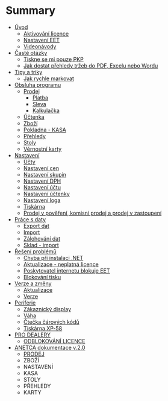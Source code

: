 # Summary

* [Úvod](README.md)
  * [Aktivování licence](settings/license/license.md)
  * [Nastavení EET](settings/companyEET/companyEET.md)
  * [Videonávody](videonavody.md)
* [Časté otázky](časté-otázky.md)
  * [Tiskne se mi pouze PKP](questions/pkp.md)
  * [Jak dostat přehledy tržeb do PDF, Excelu nebo Wordu](questions/export.md)
* [Tipy a triky](tipy.md)
  * [Jak rychle markovat](jak-rychle-markovat.md)
* [Obsluha programu](obsluha-programu.md)
  * [Prodej](command/sale/sale.md)
    * [Platba](command/sale/payment.md)
    * [Sleva](command/sale/discount.md)
    * [Kalkulačka](command/sale/calculator/calculator.md)
  * [Účtenka](command/sale/uctenka.md)
  * [Zboží](command/items/items.md)
  * [Pokladna - KASA](command/cashRegister/cashRegister.md)
  * [Přehledy](command/reports/reports.md)
  * [Stoly](command/tables/tables.md)
  * [Věrnostní karty](command/loyaltyCards/loyaltyCards.md)
* [Nastavení](nastavení.md)
  * [Účty](settings/accounts/accounts.md)
  * [Nastavení cen](settings/accounts/nastaveni-cen.md)
  * [Nastavení skupin](settings/accounts/nastaveni-skupin.md)
  * [Nastavení DPH](settings/accounts/nastaveni-dph.md)
  * [Nastavení účtu](settings/accounts/nastaveni-uctu.md)
  * [Nastavení účtenky](settings/receiptSettings/receiptSettings.md)
  * [Nastavení loga](settings/logo/logo.md)
  * [Tiskárna](settings/printer/printer.md)
  * [Prodej v pověření, komisní prodej a prodej v zastoupení](settings/receiptSettings/appoitingReceipt.md)
* [Práce s daty](práce-s-daty.md)
  * [Export dat](data/export/export.md)
  * [Import](data/import/import.md)
  * [Zálohování dat](data/config/config.md)
  * [Sklad - import](data/export/sklad-import.md)
* [Řešení problémů](řešení-problémů.md)
  * [Chyba při instalaci .NET](chyba.md)
  * [Aktualizace - neplatná licence](aktualizace-neplatna-licence.md)
  * [Poskytovatel internetu blokuje EET](poskytovatel-internetu-blokuje-eet.md)
  * [Blokování tisku](blokovani-tisku.md)
* [Verze a změny](verze-a-změny.md)
  * [Aktualizace](aktualizace.md)
  * [Verze](verze.md)
* [Periferie](periferie.md)
  * [Zákaznický display](periferie/zakaznicky-display.md)
  * [Váha](periferie/vaha.md)
  * [Čtečka čárových kódů](periferie/ctecka-carovych-kodu.md)
  * [Tiskárna XP-58](periferie/tiskarna-xp-58.md)
* [PRO DEALERY](pro-dealery.md)
  * [ODBLOKOVÁNÍ LICENCE](pro-dealery/odblokovani-licence.md)
* [ANETCA dokumentace v.2.0](anetca-dokumentace-v20.md)
  * [PRODEJ](anetca-dokumentace-v20/prodej.md)
  * ZBOŽÍ
  * NASTAVENÍ
  * KASA
  * STOLY
  * PŘEHLEDY
  * KARTY

